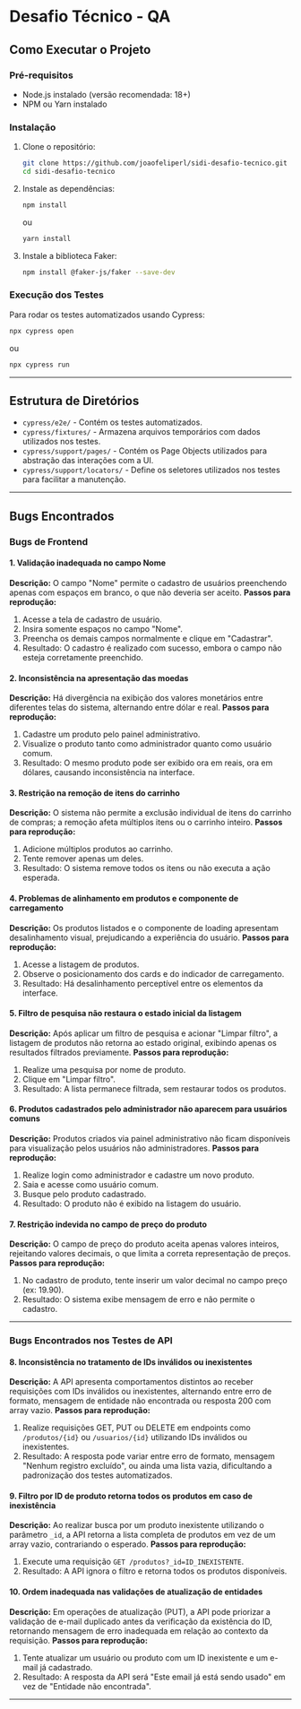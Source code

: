 # Desafio Técnico - QA

## Como Executar o Projeto

### Pré-requisitos

* Node.js instalado (versão recomendada: 18+)
* NPM ou Yarn instalado

### Instalação

1. Clone o repositório:

   ```bash
   git clone https://github.com/joaofeliperl/sidi-desafio-tecnico.git
   cd sidi-desafio-tecnico
   ```

2. Instale as dependências:

   ```bash
   npm install
   ```

   ou

   ```bash
   yarn install
   ```

3. Instale a biblioteca Faker:

   ```bash
   npm install @faker-js/faker --save-dev
   ```

### Execução dos Testes

Para rodar os testes automatizados usando Cypress:

```bash
npx cypress open
```

ou

```bash
npx cypress run
```

---

## Estrutura de Diretórios

* `cypress/e2e/` - Contém os testes automatizados.
* `cypress/fixtures/` - Armazena arquivos temporários com dados utilizados nos testes.
* `cypress/support/pages/` - Contém os Page Objects utilizados para abstração das interações com a UI.
* `cypress/support/locators/` - Define os seletores utilizados nos testes para facilitar a manutenção.

---

## Bugs Encontrados

### Bugs de Frontend

#### 1. Validação inadequada no campo Nome

**Descrição:** O campo "Nome" permite o cadastro de usuários preenchendo apenas com espaços em branco, o que não deveria ser aceito.
**Passos para reprodução:**

1. Acesse a tela de cadastro de usuário.
2. Insira somente espaços no campo "Nome".
3. Preencha os demais campos normalmente e clique em "Cadastrar".
4. Resultado: O cadastro é realizado com sucesso, embora o campo não esteja corretamente preenchido.

#### 2. Inconsistência na apresentação das moedas

**Descrição:** Há divergência na exibição dos valores monetários entre diferentes telas do sistema, alternando entre dólar e real.
**Passos para reprodução:**

1. Cadastre um produto pelo painel administrativo.
2. Visualize o produto tanto como administrador quanto como usuário comum.
3. Resultado: O mesmo produto pode ser exibido ora em reais, ora em dólares, causando inconsistência na interface.

#### 3. Restrição na remoção de itens do carrinho

**Descrição:** O sistema não permite a exclusão individual de itens do carrinho de compras; a remoção afeta múltiplos itens ou o carrinho inteiro.
**Passos para reprodução:**

1. Adicione múltiplos produtos ao carrinho.
2. Tente remover apenas um deles.
3. Resultado: O sistema remove todos os itens ou não executa a ação esperada.

#### 4. Problemas de alinhamento em produtos e componente de carregamento

**Descrição:** Os produtos listados e o componente de loading apresentam desalinhamento visual, prejudicando a experiência do usuário.
**Passos para reprodução:**

1. Acesse a listagem de produtos.
2. Observe o posicionamento dos cards e do indicador de carregamento.
3. Resultado: Há desalinhamento perceptível entre os elementos da interface.

#### 5. Filtro de pesquisa não restaura o estado inicial da listagem

**Descrição:** Após aplicar um filtro de pesquisa e acionar "Limpar filtro", a listagem de produtos não retorna ao estado original, exibindo apenas os resultados filtrados previamente.
**Passos para reprodução:**

1. Realize uma pesquisa por nome de produto.
2. Clique em "Limpar filtro".
3. Resultado: A lista permanece filtrada, sem restaurar todos os produtos.

#### 6. Produtos cadastrados pelo administrador não aparecem para usuários comuns

**Descrição:** Produtos criados via painel administrativo não ficam disponíveis para visualização pelos usuários não administradores.
**Passos para reprodução:**

1. Realize login como administrador e cadastre um novo produto.
2. Saia e acesse como usuário comum.
3. Busque pelo produto cadastrado.
4. Resultado: O produto não é exibido na listagem do usuário.

#### 7. Restrição indevida no campo de preço do produto

**Descrição:** O campo de preço do produto aceita apenas valores inteiros, rejeitando valores decimais, o que limita a correta representação de preços.
**Passos para reprodução:**

1. No cadastro de produto, tente inserir um valor decimal no campo preço (ex: 19.90).
2. Resultado: O sistema exibe mensagem de erro e não permite o cadastro.

---

### Bugs Encontrados nos Testes de API

#### 8. Inconsistência no tratamento de IDs inválidos ou inexistentes

**Descrição:** A API apresenta comportamentos distintos ao receber requisições com IDs inválidos ou inexistentes, alternando entre erro de formato, mensagem de entidade não encontrada ou resposta 200 com array vazio.
**Passos para reprodução:**

1. Realize requisições GET, PUT ou DELETE em endpoints como `/produtos/{id}` ou `/usuarios/{id}` utilizando IDs inválidos ou inexistentes.
2. Resultado: A resposta pode variar entre erro de formato, mensagem "Nenhum registro excluído", ou ainda uma lista vazia, dificultando a padronização dos testes automatizados.

#### 9. Filtro por ID de produto retorna todos os produtos em caso de inexistência

**Descrição:** Ao realizar busca por um produto inexistente utilizando o parâmetro `_id`, a API retorna a lista completa de produtos em vez de um array vazio, contrariando o esperado.
**Passos para reprodução:**

1. Execute uma requisição `GET /produtos?_id=ID_INEXISTENTE`.
2. Resultado: A API ignora o filtro e retorna todos os produtos disponíveis.

#### 10. Ordem inadequada nas validações de atualização de entidades

**Descrição:** Em operações de atualização (PUT), a API pode priorizar a validação de e-mail duplicado antes da verificação da existência do ID, retornando mensagem de erro inadequada em relação ao contexto da requisição.
**Passos para reprodução:**

1. Tente atualizar um usuário ou produto com um ID inexistente e um e-mail já cadastrado.
2. Resultado: A resposta da API será "Este email já está sendo usado" em vez de "Entidade não encontrada".

---


